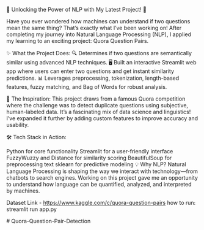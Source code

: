 🌟 Unlocking the Power of NLP with My Latest Project! 🌟

Have you ever wondered how machines can understand if two questions mean the same thing? That’s exactly what I’ve been working on! After completing my journey into Natural Language Processing (NLP), I applied my learning to an exciting project: Quora Question Pairs.

✨ What the Project Does:
🔍 Determines if two questions are semantically similar using advanced NLP techniques.
🖥 Built an interactive Streamlit web app where users can enter two questions and get instant similarity predictions.
📊 Leverages preprocessing, tokenization, length-based features, fuzzy matching, and Bag of Words for robust analysis.

🎯 The Inspiration:
This project draws from a famous Quora competition where the challenge was to detect duplicate questions using subjective, human-labeled data. It’s a fascinating mix of data science and linguistics! I’ve expanded it further by adding custom features to improve accuracy and usability.

🛠 Tech Stack in Action:

Python for core functionality
Streamlit for a user-friendly interface
FuzzyWuzzy and Distance for similarity scoring
BeautifulSoup for preprocessing text
sklearn for predictive modeling
💡 Why NLP?
Natural Language Processing is shaping the way we interact with technology—from chatbots to search engines. Working on this project gave me an opportunity to understand how language can be quantified, analyzed, and interpreted by machines.

Dataset Link - https://www.kaggle.com/c/quora-question-pairs
how to run:
streamlit run app.py

#   Q u o r a - Q u e s t i o n - P a i r - D e t e c t i o n 
 
 
